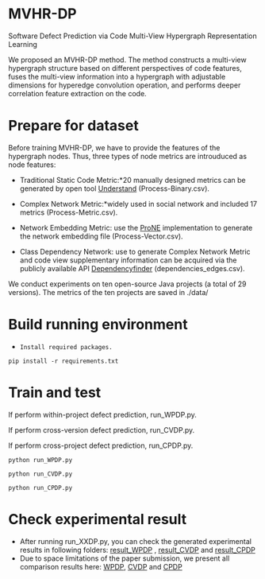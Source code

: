 # MVHR-DP

Software Defect Prediction via Code Multi-View Hypergraph Representation Learning

We proposed an MVHR-DP method. The method constructs a multi-view hypergraph structure based on different perspectives of code features, fuses the multi-view information into a hypergraph with adjustable dimensions for hyperedge convolution operation, and performs deeper correlation feature extraction on the code.

# Prepare for dataset

Before training MVHR-DP, we have to provide the features of the hypergraph nodes. Thus, three types of node metrics are introuduced as node features:

- Traditional Static Code Metric:*20 manually designed metrics can be generated by open tool  [Understand]( https://scitools.com) (Process-Binary.csv).

- Complex Network Metric:*widely used in social network and included 17 metrics (Process-Metric.csv).

- Network Embedding Metric: use the [ProNE](https://github.com/THUDM/ProNE) implementation to generate the network embedding file (Process-Vector.csv).

- Class Dependency Network: use to generate Complex Network Metric and code view supplementary information can be acquired via the publicly available API [Dependencyfinder](https://depfind.sourceforge.io/) (dependencies_edges.csv).

We conduct experiments on ten open-source Java projects (a total of 29 versions). The metrics of the ten projects are saved in ./data/

# Build running environment

- `Install required packages.`

```
pip install -r requirements.txt
```

# Train and test

If perform within-project defect prediction, run_WPDP.py. 

If perform cross-version defect prediction, run_CVDP.py.

If perform cross-project defect prediction, run_CPDP.py. 

```
python run_WPDP.py

python run_CVDP.py

python run_CPDP.py
```

# Check experimental result

- After running run_XXDP.py, you can check the generated experimental results in following folders: [result_WPDP](https://github.com/insoft-lab/MVHR-DP/tree/main/results_WPDP) , [result_CVDP](https://github.com/insoft-lab/MVHR-DP/tree/main/results_CVDP) and [result_CPDP](https://github.com/insoft-lab/MVHR-DP/tree/main/results_CPDP)
- Due to space limitations of the paper submission, we present all comparison results here: [WPDP](https://github.com/insoft-lab/MVHR-DP/blob/main/results_comparison/WPDP.pdf), [CVDP](https://github.com/insoft-lab/MVHR-DP/blob/main/results_comparison/CVDP.pdf) and [CPDP](https://github.com/insoft-lab/MVHR-DP/blob/main/results_comparison/CPDP.pdf)
